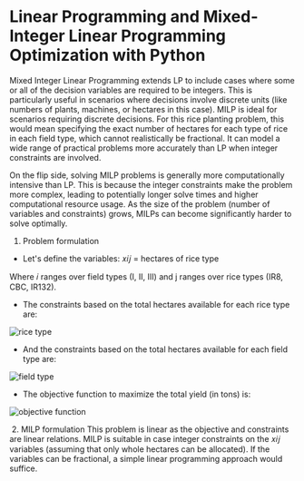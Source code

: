 # Linear Programming and Mixed-Integer Linear Programming Optimization with Python

Mixed Integer Linear Programming extends LP to include cases where some or all of the decision variables are required to be integers. This is particularly useful in scenarios where decisions involve discrete units (like numbers of plants, machines, or hectares in this case). MILP is ideal for scenarios requiring discrete decisions. For this rice planting problem, this would mean specifying the exact number of hectares for each type of rice in each field type, which cannot realistically be fractional. It can model a wide range of practical problems more accurately than LP when integer constraints are involved.

On the flip side, solving MILP problems is generally more computationally intensive than LP. This is because the integer constraints make the problem more complex, leading to potentially longer solve times and higher computational resource usage. As the size of the problem (number of variables and constraints) grows, MILPs can become significantly harder to solve optimally.

1. Problem formulation
   
- Let's define the variables: 𝑥𝑖𝑗 = hectares of rice type
 
Where 𝑖 ranges over field types (I, II, III) and j ranges over rice types (IR8, CBC, IR132).

- The constraints based on the total hectares available for each rice type are:
  
![rice type](https://github.com/tsujit139/Linear-Programming-Optimization-With-Python/assets/130299613/dd6c4008-e305-4f91-adee-1184313910e9)


- And the constraints based on the total hectares available for each field type are:
  
![field type](https://github.com/tsujit139/Linear-Programming-Optimization-With-Python/assets/130299613/037278d0-f871-4b18-b7fd-587f72cc28ef)


- The objective function to maximize the total yield (in tons) is:
  
![objective function](https://github.com/tsujit139/Linear-Programming-Optimization-With-Python/assets/130299613/971e07eb-63b2-4191-ae74-5723711ab4b7)

​
2. MILP formulation
This problem is linear as the objective and constraints are linear relations. MILP is suitable in case integer constraints on the 𝑥𝑖𝑗 variables (assuming that only whole hectares can be allocated). If the variables can be fractional, a simple linear programming approach would suffice.
